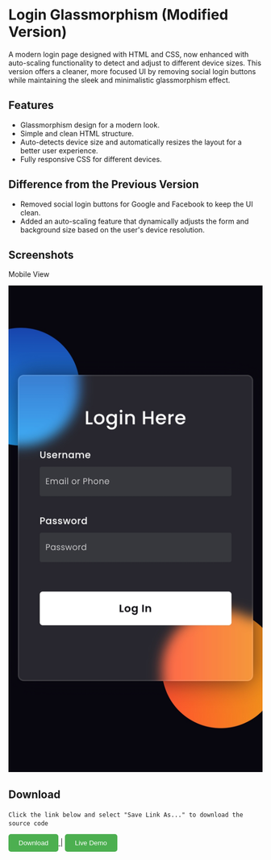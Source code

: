 # Login Glassmorphism (Modified Version)

A modern login page designed with HTML and CSS, now enhanced with auto-scaling functionality to detect and adjust to different device sizes. This version offers a cleaner, more focused UI by removing social login buttons while maintaining the sleek and minimalistic glassmorphism effect.

## Features
- Glassmorphism design for a modern look.
- Simple and clean HTML structure.
- Auto-detects device size and automatically resizes the layout for a better user experience.
- Fully responsive CSS for different devices.

## Difference from the Previous Version
- Removed social login buttons for Google and Facebook to keep the UI clean.
- Added an auto-scaling feature that dynamically adjusts the form and background size based on the user's device resolution.

## Screenshots

Mobile View

<div align="center">
  <img src="Screenshot/Screenshot-PhoneView.jpg" alt="Login Page Screenshot from Mobile" width="600">
</div>

## Download

`Click the link below and select "Save Link As..." to download the source code`

<a href="https://raw.githubusercontent.com/y-nabeelxd/Login-Glassmorphism-Modifyed/refs/heads/main/index.html">
  <button style="padding: 10px 20px; background-color: #4CAF50; color: white; border: none; border-radius: 5px; cursor: pointer;">
    Download
  </button>
</a> | <a href="https://y-nabeelxd.github.io/y-nabeelxd/Pvt-Files/Demo/Login-Glassmorphism-Modifyed">
  <button style="padding: 10px 20px; background-color: #4CAF50; color: white; border: none; border-radius: 5px; cursor: pointer;">
    Live Demo
  </button>
</a>
